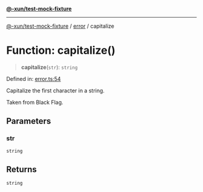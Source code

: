 [**@-xun/test-mock-fixture**](../../README.md)

***

[@-xun/test-mock-fixture](../../README.md) / [error](../README.md) / capitalize

# Function: capitalize()

> **capitalize**(`str`): `string`

Defined in: [error.ts:54](https://github.com/Xunnamius/test-utils/blob/092a311cd9c7e00a7eedfbb90eacd9e7f2fb0150/packages/test-mock-fixture/src/error.ts#L54)

Capitalize the first character in a string.

Taken from Black Flag.

## Parameters

### str

`string`

## Returns

`string`
